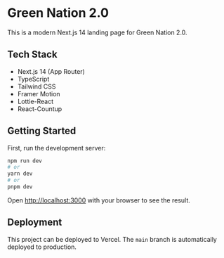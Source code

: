 # Green Nation 2.0

This is a modern Next.js 14 landing page for Green Nation 2.0.

## Tech Stack

- Next.js 14 (App Router)
- TypeScript
- Tailwind CSS
- Framer Motion
- Lottie-React
- React-Countup

## Getting Started

First, run the development server:

```bash
npm run dev
# or
yarn dev
# or
pnpm dev
```

Open [http://localhost:3000](http://localhost:3000) with your browser to see the result.

## Deployment

This project can be deployed to Vercel. The `main` branch is automatically deployed to production.
